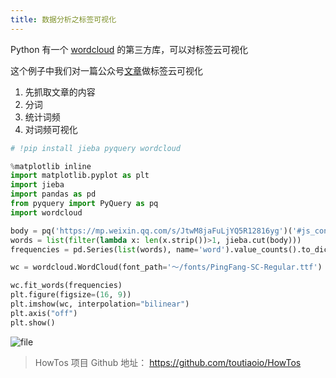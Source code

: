 ```yaml
---
title: 数据分析之标签可视化
---
```


Python 有一个 [wordcloud](https://github.com/amueller/word_cloud) 的第三方库，可以对标签云可视化

这个例子中我们对一篇公众号[文章](https://mp.weixin.qq.com/s/JtwM8jaFuLjYQ5R12816yg)做标签云可视化

1. 先抓取文章的内容
2. 分词
3. 统计词频
4. 对词频可视化

```python
# !pip install jieba pyquery wordcloud
```

```python
%matplotlib inline
import matplotlib.pyplot as plt
import jieba
import pandas as pd
from pyquery import PyQuery as pq
import wordcloud
```

```python
body = pq('https://mp.weixin.qq.com/s/JtwM8jaFuLjYQ5R12816yg')('#js_content')[0].text_content()
words = list(filter(lambda x: len(x.strip())>1, jieba.cut(body)))
frequencies = pd.Series(list(words), name='word').value_counts().to_dict()
```


```python
wc = wordcloud.WordCloud(font_path='～/fonts/PingFang-SC-Regular.ttf')
```

```python
wc.fit_words(frequencies)
plt.figure(figsize=(16, 9))
plt.imshow(wc, interpolation="bilinear")
plt.axis("off")
plt.show()
```

![file](https://img.toutiao.io/attachment/0e29e926acbd42ef8d6037c77ca95177/w600)

> HowTos 项目 Github 地址： https://github.com/toutiaoio/HowTos